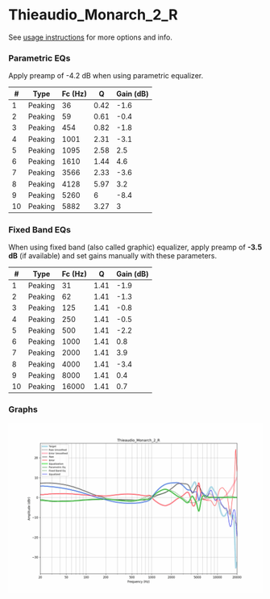 # Thieaudio_Monarch_2_R
See [usage instructions](https://github.com/jaakkopasanen/AutoEq#usage) for more options and info.

### Parametric EQs
Apply preamp of -4.2 dB when using parametric equalizer.

|   # | Type    |   Fc (Hz) |    Q |   Gain (dB) |
|-----|---------|-----------|------|-------------|
|   1 | Peaking |        36 | 0.42 |        -1.6 |
|   2 | Peaking |        59 | 0.61 |        -0.4 |
|   3 | Peaking |       454 | 0.82 |        -1.8 |
|   4 | Peaking |      1001 | 2.31 |        -3.1 |
|   5 | Peaking |      1095 | 2.58 |         2.5 |
|   6 | Peaking |      1610 | 1.44 |         4.6 |
|   7 | Peaking |      3566 | 2.33 |        -3.6 |
|   8 | Peaking |      4128 | 5.97 |         3.2 |
|   9 | Peaking |      5260 | 6    |        -8.4 |
|  10 | Peaking |      5882 | 3.27 |         3   |

### Fixed Band EQs
When using fixed band (also called graphic) equalizer, apply preamp of **-3.5 dB** (if available) and set gains manually with these parameters.

|   # | Type    |   Fc (Hz) |    Q |   Gain (dB) |
|-----|---------|-----------|------|-------------|
|   1 | Peaking |        31 | 1.41 |        -1.9 |
|   2 | Peaking |        62 | 1.41 |        -1.3 |
|   3 | Peaking |       125 | 1.41 |        -0.8 |
|   4 | Peaking |       250 | 1.41 |        -0.5 |
|   5 | Peaking |       500 | 1.41 |        -2.2 |
|   6 | Peaking |      1000 | 1.41 |         0.8 |
|   7 | Peaking |      2000 | 1.41 |         3.9 |
|   8 | Peaking |      4000 | 1.41 |        -3.4 |
|   9 | Peaking |      8000 | 1.41 |         0.4 |
|  10 | Peaking |     16000 | 1.41 |         0.7 |

### Graphs
![](./Thieaudio_Monarch_2_R.png)

